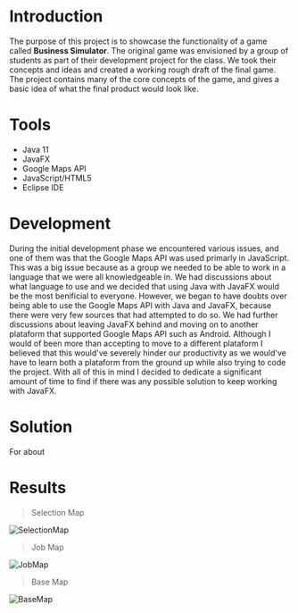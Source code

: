 # Introduction
The purpose of this project is to showcase the functionality of a game called **Business Simulator**. The original game was envisioned by a group of students as part of their 
development project for the class. We took their concepts and ideas and created a working rough draft of the final game. The project contains many of the core concepts of the
game, and gives a basic idea of what the final product would look like. 

# Tools
* Java 11
* JavaFX
* Google Maps API
* JavaScript/HTML5
* Eclipse IDE

# Development 
During the initial development phase we encountered various issues, and one of them was that the Google Maps API was used primarly in JavaScript. This was a big issue because as 
a group we needed to be able to work in a language that we were all knowledgeable in. We had discussions about what language to use and we decided that using Java with JavaFX would 
be the most benificial to everyone. However, we began to have doubts over being able to use the Google Maps API with Java and JavaFX, because there were very few sources that had 
attempted to do so. We had further discussions about leaving JavaFX behind and moving on to another plataform that supported Google Maps API such as Android. Although I would of 
been more than accepting to move to a different plataform I believed that this would've severely hinder our productivity as we would've have to learn both a plataform from the
ground up while also trying to code the project. With all of this in mind I decided to dedicate a significant amount of time to find if there was any possible solution to keep 
working with JavaFX. 

# Solution
For about 



# Results

> Selection Map

![SelectionMap](https://user-images.githubusercontent.com/33674827/103722606-fa1f2a80-4f95-11eb-9822-46d68879fe26.PNG)

> Job Map

![JobMap](https://user-images.githubusercontent.com/33674827/103722653-102ceb00-4f96-11eb-99d5-3f4fbab4cd02.PNG)

> Base Map

![BaseMap](https://user-images.githubusercontent.com/33674827/103722689-1de27080-4f96-11eb-8381-cbb3f90d5196.PNG)
